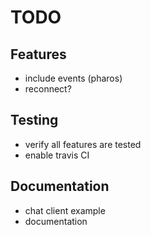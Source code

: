 # TODO

## Features
- include events (pharos)
- reconnect?

## Testing
- verify all features are tested
- enable travis CI

## Documentation
- chat client example
- documentation
